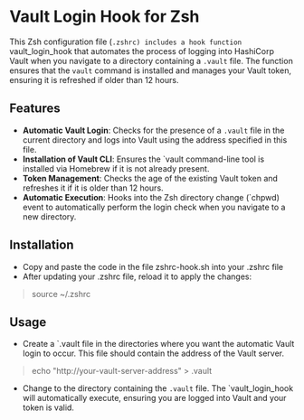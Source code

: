 # Vault Login Hook for Zsh
This Zsh configuration file (`.zshrc) includes a hook function `vault_login_hook 
that automates the process of logging into HashiCorp Vault 
when you navigate to a directory containing a `.vault` file. 
The function ensures that the `vault` command is installed and manages your Vault token, ensuring it is refreshed if older than 12 hours.

## Features
- **Automatic Vault Login**: Checks for the presence of a `.vault` file in the current directory and logs into Vault using the address specified in this file.
- **Installation of Vault CLI**: Ensures the `vault command-line tool is installed via Homebrew if it is not already present.
- **Token Management**: Checks the age of the existing Vault token and refreshes it if it is older than 12 hours.
- **Automatic Execution**: Hooks into the Zsh directory change (`chpwd) event to automatically perform the login check when you navigate to a new directory.

## Installation
- Copy and paste the code in the file zshrc-hook.sh into your .zshrc file
- After updating your .zshrc file, reload it to apply the changes:
> source ~/.zshrc

## Usage

- Create a `.vault file in the directories where you want the automatic Vault login to occur. This file should contain the address of the Vault server.
> echo "http://your-vault-server-address" > .vault

- Change to the directory containing the `.vault` file. The `vault_login_hook will automatically execute, ensuring you are logged into Vault and your token is valid.

